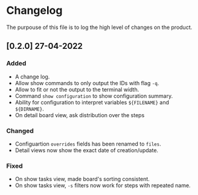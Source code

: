 # Changelog

The purpouse of this file is to log the high level of changes on the product.

## [0.2.0] 27-04-2022

### Added
- A change log.
- Allow show commands to only output the IDs with flag `-q`.
- Allow to fit or not the output to the terminal width.
- Command `show configuration` to show configuration summary.
- Ability for configuration to interpret variables `${FILENAME}` and `${DIRNAME}`.
- On detail board view, ask distribution over the steps


### Changed
- Configuartion `overrides` fields has been renamed to `files`.
- Detail views now show the exact date of creation/update.

### Fixed
- On show tasks view, made board's sorting consistent.
- On show tasks view, `-s` filters now work for steps with repeated name.

